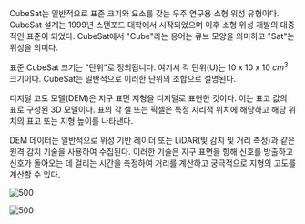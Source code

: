 
CubeSat는 일반적으로 표준 크기와 요소를 갖는 우주 연구용 소형 위성 유형이다. CubeSat 설계는 1999년 스탠포드 대학에서 시작되었으며 이후 소형 위성 개발의 대중적인 표준이 되었다. CubeSat에서 "Cube"라는 용어는 큐브 모양을 의미하고 "Sat"는 위성을 의미다.

표준 CubeSat 크기는 "단위"로 정의됩니다. 여기서 각 단위(U)는 10 x 10 x 10 $cm^3$ 크기이다. CubeSat는 일반적으로 이러한 단위의 조합으로 설명된다.

디지털 고도 모델(DEM)은 지구 표면 지형을 디지털로 표현한 것이다. 이는 표고 값의 표로 구성된 3D 모델이다. 표의 각 셀 또는 픽셀은 특정 지리적 위치에 해당하고 해당 위치의 표고 또는 지형 높이를 나타낸다.

DEM 데이터는 일반적으로 위성 기반 레이더 또는 LiDAR(빛 감지 및 거리 측정)과 같은 원격 감지 기술을 사용하여 수집된다. 이러한 기술은 지구 표면을 향해 신호를 방출하고 신호가 돌아오는 데 걸리는 시간을 측정하여 거리를 계산하고 궁극적으로 지형의 고도를 계산할 수 있다.

![500](https://i.imgur.com/pm83Zko.png)

![500](https://i.imgur.com/kHzzN6v.jpg)
